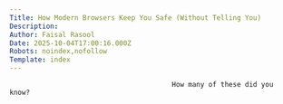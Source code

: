 ```yaml
---
Title: How Modern Browsers Keep You Safe (Without Telling You)
Description: 
Author: Faisal Rasool
Date: 2025-10-04T17:00:16.000Z
Robots: noindex,nofollow
Template: index
---
```


                                            How many of these did you know?
                                        